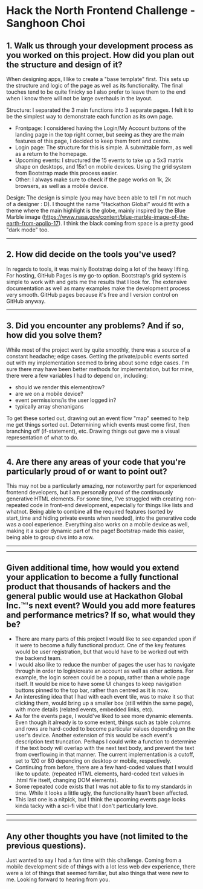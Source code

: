# Hack the North Frontend Challenge - Sanghoon Choi

## 1. Walk us through your development process as you worked on this project. How did you plan out the structure and design of it? 

When designing apps, I like to create a "base template" first. This sets up the structure and logic of the page as well as its functionality. The final touches tend to be quite finicky so I also prefer to leave them to the end when I know there will not be large overhauls in the layout.

Structure:
I separated the 3 main functions into 3 separate pages. I felt it to be the simplest way to demonstrate each function as its own page. 
- Frontpage: I considered having the Login/My Account buttons of the landing page in the top right corner, but seeing as they are the main features of this page, I decided to keep them front and centre.
- Login page: The structure for this is simple. A submittable form, as well as a return to the homepage.
- Upcoming events: I structured the 15 events to take up a 5x3 matrix shape on desktops, and 15x1 on mobile devices. Using the grid system from Bootstrap made this process easier. 
- Other: I always make sure to check if the page works on 1k, 2k browsers, as well as a mobile device. 

Design:
The design is simple (you may have been able to tell I'm not much of a designer : D). I thought the name "Hackathon Global" would fit with a theme where the main highlight is the globe, mainly inspired by the Blue Marble image (https://www.nasa.gov/content/blue-marble-image-of-the-earth-from-apollo-17). I think the black coming from space is a pretty good "dark mode" too.

-----

## 2. How did decide on the tools you've used? 

In regards to tools, it was mainly Bootstrap doing a lot of the heavy lifting. For hosting, GitHub Pages is my go-to option. 
Bootstrap's grid system is simple to work with and gets me the results that I look for. The extensive documentation as well as many examples make the development process very smooth. 
GitHub pages because it's free and I version control on GitHub anyway. 

-----

## 3. Did you encounter any problems? And if so, how did you solve them? 

While most of the project went by quite smoothly, there was a source of a constant headache; edge cases. Getting the private/public events sorted out with my implementation seemed to bring about some edge cases. I'm sure there may have been better methods for implementation, but for mine, there were a few variables I had to depend on, including:
- should we render this element/row?
- are we on a mobile device?
- event permissions/is the user logged in?
- typically array shenanigans

To get these sorted out, drawing out an event flow "map" seemed to help me get things sorted out. Determining which events must come first, then branching off (if-statement), etc. Drawing things out gave me a visual representation of what to do. 

-----

## 4. Are there any areas of your code that you're particularly proud of or want to point out?

This may not be a particularly amazing, nor noteworthy part for experienced frontend developers, but I am personally proud of the continuously generative HTML elements. For some time, I've struggled with creating non-repeated code in front-end development, especially for things like lists and whatnot. Being able to combine all the required features (sorted by start_time and hiding private events when needed), into the generative code was a cool experience. Everything also works on a mobile device as well, making it a super dynamic part of the page!
Bootstrap made this easier, being able to group divs into a row. 


-----
-----
## Given additional time, how would you extend your application to become a fully functional product that thousands of hackers and the general public would use at Hackathon Global Inc.™'s next event? Would you add more features and performance metrics? If so, what would they be?

- There are many parts of this project I would like to see expanded upon if it were to become a fully functional product. One of the key features would be user registration, but that would have to be worked out with the backend team.
- I would also like to reduce the number of pages the user has to navigate through in order to login/create an account as well as other actions. For example, the login screen could be a popup, rather than a whole page itself. It would be nice to have some UI changes to keep navigation buttons pinned to the top bar, rather than centred as it is now.
- An interesting idea that I had with each event tile, was to make it so that clicking them, would bring up a smaller box (still within the same page), with more details (related events, embedded links, etc).
- As for the events page, I would've liked to see more dynamic elements. Even though it already is to some extent, things such as table columns and rows are hard-coded to become particular values depending on the user's device. Another extension of this would be each event's description text truncation. Perhaps I could write a function to determine if the text body will overlap with the next text body, and prevent the text from overflowing in that manner. The current implementation is a cutoff, set to 120 or 80 depending on desktop or mobile, respectively. 
- Continuing from before, there are a few hard-coded values that I would like to update. (repeated HTML elements, hard-coded text values in .html file itself, changing DOM elements).
- Some repeated code exists that I was not able to fix to my standards in time. While it looks a little ugly, the functionality hasn't been affected.
- This last one is a nitpick, but I think the upcoming events page looks kinda tacky with a sci-fi vibe that I don't particularly love. 


-----
-----

## Any other thoughts you have (not limited to the previous questions). 

Just wanted to say I had a fun time with this challenge. Coming from a mobile development side of things with a lot less web dev experience, there were a lot of things that seemed familiar, but also things that were new to me. Looking forward to hearing from you.
